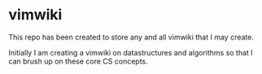 # vimwiki

This repo has been created to store any and all vimwiki that I may create.

Initially I am creating a vimwiki on datastructures and algorithms so that I can brush up on these core CS concepts.
